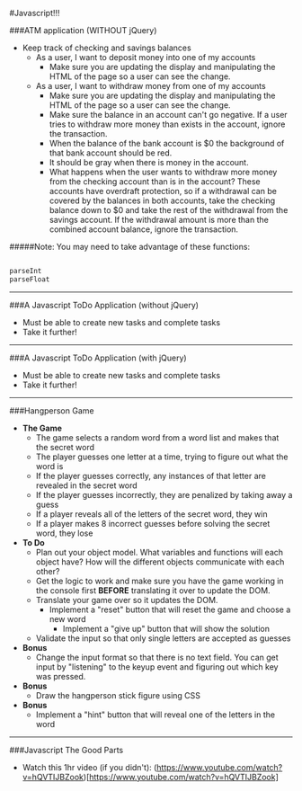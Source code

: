 #Javascript!!!

###ATM application (WITHOUT jQuery)
- Keep track of checking and savings balances
  - As a user, I want to deposit money into one of my accounts
    - Make sure you are updating the display and manipulating the HTML of the page so a user can see the change.
  - As a user, I want to withdraw money from one of my accounts
    - Make sure you are updating the display and manipulating the HTML of the page so a user can see the change.
    - Make sure the balance in an account can't go negative. If a user tries to
withdraw more money than exists in the account, ignore the transaction.
    - When the balance of the bank account is $0 the background of that bank account
should be red.
    - It should be gray when there is money in the account.
    - What happens when the user wants to withdraw more money from the checking
account than is in the account? These accounts have overdraft protection, so if
a withdrawal can be covered by the balances in both accounts, take the checking
balance down to $0 and take the rest of the withdrawal from the savings account. If the withdrawal amount is more than the combined account balance, ignore the transaction.


#####Note: You may need to take advantage of these functions:
```javascript

parseInt
parseFloat
```

---

###A Javascript ToDo Application (without jQuery)
- Must be able to create new tasks and complete tasks
- Take it further!

---

###A Javascript ToDo Application (with jQuery)
- Must be able to create new tasks and complete tasks
- Take it further!

---


###Hangperson Game
- **The Game**
  - The game selects a random word from a word list and makes that the secret word
  - The player guesses one letter at a time, trying to figure out what the word is
  - If the player guesses correctly, any instances of that letter are revealed in the secret word
  - If the player guesses incorrectly, they are penalized by taking away a guess
  - If a player reveals all of the letters of the secret word, they win
  - If a player makes 8 incorrect guesses before solving the secret word, they lose
- **To Do**
  - Plan out your object model. What variables and functions will each object have? How will the different objects communicate with each other?
  - Get the logic to work and make sure you have the game working in the console first **BEFORE** translating it over to update the DOM.
  - Translate your game over so it updates the DOM.
    - Implement a "reset" button that will reset the game and choose a new word
      - Implement a "give up" button that will show the solution
  - Validate the input so that only single letters are accepted as guesses
- **Bonus**
  - Change the input format so that there is no text field. You can get input by "listening" to the keyup event and figuring out which key was pressed.
- **Bonus**
  - Draw the hangperson stick figure using CSS
- **Bonus**
  - Implement a "hint" button that will reveal one of the letters in the word

---

###Javascript The Good Parts
- Watch this 1hr video (if you didn't): (https://www.youtube.com/watch?v=hQVTIJBZook)[https://www.youtube.com/watch?v=hQVTIJBZook]
